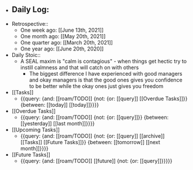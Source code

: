 - Daily Log:
    - 
- Retrospective::
    - One week ago: [[June 13th, 2021]]
    - One month ago: [[May 20th, 2021]]
    - One quarter ago: [[March 20th, 2021]]
    - One year ago: [[June 20th, 2020]]
- Daily Stoic::
    - A SEAL maxim is "calm is contagious" - when things get hectic try to instill calmness and that will catch on with others
        - The biggest difference I have experienced with good managers and okay managers is that the good ones gives you confidence to be better while the okay ones just gives you freedom
- [[Tasks]]
    - {{query: {and: [[roam/TODO]] {not: {or: [[query]] [[Overdue Tasks]]}} {between: [[today]] [[today]]}}}}
- [[Overdue Tasks]]
    - {{query: {and: [[roam/TODO]] {not: {or: [[query]]}} {between: [[yesterday]] [[last month]]}}}}
- [[Upcoming Tasks]]
    - {{query: {and: [[roam/TODO]] {not: {or: [[query]] [[archive]] [[Tasks]] [[Future Tasks]]}} {between: [[tomorrow]] [[next month]]}}}}
- [[Future Tasks]]
    - {{query: {and: [[roam/TODO]] [[future]] {not: {or: [[query]]}}}}}
